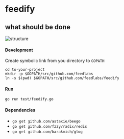feedify
=======

what should be done
-------------------
![structure](https://cloud.githubusercontent.com/assets/1843523/3927887/bb8c4260-2401-11e4-944f-3f89eeefb72f.png)


#### Development
Create symbolic link from you directory to `GOPATH`
```
cd to-your-project
mkdir -p $GOPATH/src/github.com/feedlabs
ln -s $(pwd) $GOPATH/src/github.com/feedlabs/feedify
```

#### Run
`go run test/feedify.go`

#### Dependencies
* `go get github.com/astaxie/beego`
* `go get github.com/fzzy/radix/redis`
* `go get github.com/barakmich/glog`
